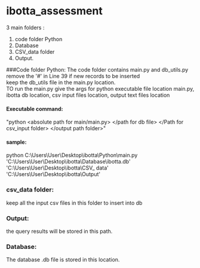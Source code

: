 # ibotta_assessment

3 main folders : 
  1. code folder Python
  2. Database
  3. CSV_data folder
  4. Output.<br>
  
###Code folder Python:
  The code folder contains main.py and db_utils.py<br>
  remove the '#' in Line 39 if new records to be inserted<br>
  keep the db_utils file in the main.py location.<br>
  TO run the main.py give the args for python executable file location main.py, ibotta db location, csv input files location, output text files location<br>
  #### Executable command: 
  
  "python <absolute path for main/main.py> </path for db file> </Path for csv_input folder> </output path folder>"

  #### sample:<br>
  python C:\Users\User\Desktop\ibotta\Python\main.py 'C:\Users\User\Desktop\ibotta\Database\ibotta.db' 'C:\Users\User\Desktop\ibotta\CSV_
data' 'C:\Users\User\Desktop\ibotta\Output'<br>
  
  ### csv_data folder:<br>
  keep all the input csv files in this folder to insert into db
  
  ### Output:<br>
  the query results will be stored in this path.
  
  ### Database:<br>
  The database .db file is stored in this location.
  
 
